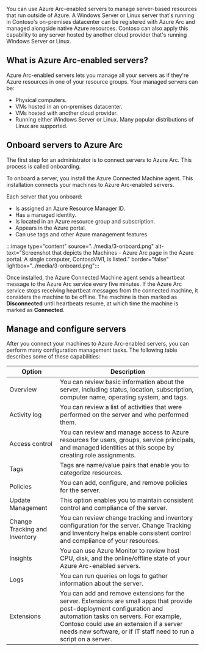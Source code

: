 You can use Azure Arc-enabled servers to manage server-based resources that run outside of Azure. A Windows Server or Linux server that's running in Contoso's on-premises datacenter can be registered with Azure Arc and managed alongside native Azure resources. Contoso can also apply this capability to any server hosted by another cloud provider that's running Windows Server or Linux.

## What is Azure Arc-enabled servers?

Azure Arc-enabled servers lets you manage all your servers as if they're Azure resources in one of your resource groups. Your managed servers can be:

- Physical computers.
- VMs hosted in an on-premises datacenter.
- VMs hosted with another cloud provider.
- Running either Windows Server or Linux. Many popular distributions of Linux are supported.

## Onboard servers to Azure Arc

The first step for an administrator is to connect servers to Azure Arc. This process is called onboarding.

To onboard a server, you install the Azure Connected Machine agent. This installation connects your machines to Azure Arc-enabled servers.

Each server that you onboard:

- Is assigned an Azure Resource Manager ID.
- Has a managed identity.
- Is located in an Azure resource group and subscription.
- Appears in the Azure portal.
- Can use tags and other Azure management features.

:::image type="content" source="../media/3-onboard.png" alt-text="Screenshot that depicts the Machines - Azure Arc page in the Azure portal. A single computer, ContosoVM1, is listed." border="false" lightbox="../media/3-onboard.png":::

Once installed, the Azure Connected Machine agent sends a heartbeat message to the Azure Arc service every five minutes. If the Azure Arc service stops receiving heartbeat messages from the connected machine, it considers the machine to be offline. The machine is then marked as **Disconnected** until heartbeats resume, at which time the machine is marked as **Connected**.

## Manage and configure servers

After you connect your machines to Azure Arc-enabled servers, you can perform many configuration management tasks. The following table describes some of these capabilities:

| Option                  | Description                                       |
| -------------------------- | ------------------------------------------------------------ |
|Overview | You can review basic information about the server, including status, location, subscription, computer name, operating system, and tags. |
| Activity log| You can review a list of activities that were performed on the server and who performed them. |
|Access control | You can review and manage access to Azure resources for users, groups, service principals, and managed identities at this scope by creating role assignments. |
|Tags | Tags are name/value pairs that enable you to categorize resources. |
|Policies | You can add, configure, and remove policies for the server. |
|Update Management |This option enables you to maintain consistent control and compliance of the server. |
|Change Tracking and Inventory |You can review change tracking and inventory configuration for the server. Change Tracking and Inventory helps enable consistent control and compliance of your resources.|
| Insights | You can use Azure Monitor to review host CPU, disk, and the online/offline state of your Azure Arc-enabled servers. |
| Logs| You can run queries on logs to gather information about the server. |
|Extensions |You can add and remove extensions for the server. Extensions are small apps that provide post-deployment configuration and automation tasks on servers. For example, Contoso could use an extension if a server needs new software, or if IT staff need to run a script on a server. |

